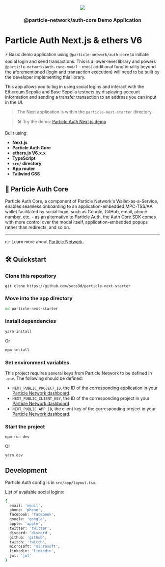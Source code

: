 <div align="center">
  <a href="https://particle.network/">
    <img src="https://i.imgur.com/xmdzXU4.png" />
  </a>
  <h3>
 @particle-network/auth-core Demo Application 
  </h3>
</div>

# Particle Auth Next.js & ethers V6

⚡️ Basic demo application using `@particle-network/auth-core` to initiate social login and send transactions. This is a lower-level library and powers `@particle-network/auth-core-modal` - most additional functionality beyond the aforementioned (login and transaction execution) will need to be built by the developer implementing this library.

This app allows you to log in using social logins and interact with the Ethereum Sepolia and Base Sepolia testnets by displaying account information and sending a transfer transaction to an address you can input in the UI. 

> The Next application is within the `particle-next-starter` directory.

> 🛠️ Try the demo: [Particle Auth Next.js demo](https://particle-next-starter.vercel.app/)

Built using:

- **Next.js**
- **Particle Auth Core**
- **ethers.js V6.x.x**
- **TypeScript**
- **`src/` directory**
- **App router**
- **Tailwind CSS**

## 🔑 Particle Auth Core

Particle Auth Core, a component of Particle Network's Wallet-as-a-Service, enables seamless onboarding to an application-embedded MPC-TSS/AA wallet facilitated by social login, such as Google, GitHub, email, phone number, etc. - as an alternative to Particle Auth, the Auth Core SDK comes with more control over the modal itself, application-embedded popups rather than redirects, and so on.

***

👉 Learn more about [Particle Network](https://particle.network).

## 🛠️ Quickstart

### Clone this repository
```
git clone https://github.com/soos3d/particle-next-starter
```

### Move into the app directory

```sh
cd particle-next-starter
```

### Install dependencies

```sh
yarn install
```

Or

```sh
npm install
```

### Set environment variables
This project requires several keys from Particle Network to be defined in `.env`. The following should be defined:
- `NEXT_PUBLIC_PROJECT_ID`, the ID of the corresponding application in your [Particle Network dashboard](https://dashboard.particle.network/#/applications).
- `NEXT_PUBLIC_CLIENT_KEY`, the ID of the corresponding project in your [Particle Network dashboard](https://dashboard.particle.network/#/applications).
-  `NEXT_PUBLIC_APP_ID`, the client key of the corresponding project in your [Particle Network dashboard](https://dashboard.particle.network/#/applications).

### Start the project
```sh
npm run dev
```

Or

```sh
yarn dev
```

## Development

Particle Auth config is in `src/app/layout.tsx`. 

List of available social logins:

```sh
{
  email: 'email',
  phone: 'phone',
  facebook: 'facebook',
  google: 'google',
  apple: 'apple',
  twitter: 'twitter',
  discord: 'discord',
  github: 'github',
  twitch: 'twitch',
  microsoft: 'microsoft',
  linkedin: 'linkedin',
  jwt: 'jwt'
}
```
